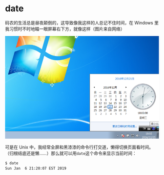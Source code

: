 # date

码农的生活总是昼夜颠倒的，这导致像我这样的人总记不住时间，在 Windows 里我习惯时不时地瞄一眼屏幕右下方，就像这样（图片来自网络）

![current-time-in-windows](date/win7-time.png)

可是在 Unix 中，我经常全屏和黑漆漆的命令行打交道，懒得切换页面看时间。（归根结底还是懒……）那么就可以用`date`这个命令来显示当前时间：

```bash
$ date
Sun Jan  6 21:20:07 EST 2019
```